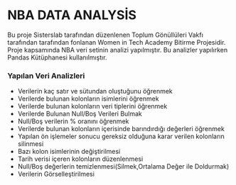 # NBA DATA ANALYSİS
Bu proje Sisterslab tarafından düzenlenen Toplum Gönüllüleri Vakfı tarafından tarafından fonlanan Women in Tech Academy Bitirme Projesidir. Proje kapsamında NBA veri setinin analizi yapılmıştır. Bu analizler yapılırken Pandas Kütüphanesi kullanılmıştır.

### Yapılan Veri Analizleri
- Verilerin kaç satır ve sütundan oluştuğunu öğrenmek
- Verilerde bulunan kolonların isimlerini öğrenmek
- Verilerde bulunan kolonların veri tiplerini öğrenmek
- Verilerde Bulunan Null/Boş Verileri Bulmak
- Null/Boş verilerin % oranını öğrenmek
- Verilerde bulunan kolonların içerisinde barındırdığı değerleri öğrenmek
- Yapılan ön işlemeler sonucu gereksiz olduğuna karar verilen kolonların silinmesi
- Bazı kolon isimlerinin değiştirilmesi
- Tarih verisi içeren kolonların düzenlenmesi
- Null/Boş değerlerin temizlenmesi(Silmek,Ortalama Değer ile Doldurmak)
- Verilerin Görselleştirilmesi
